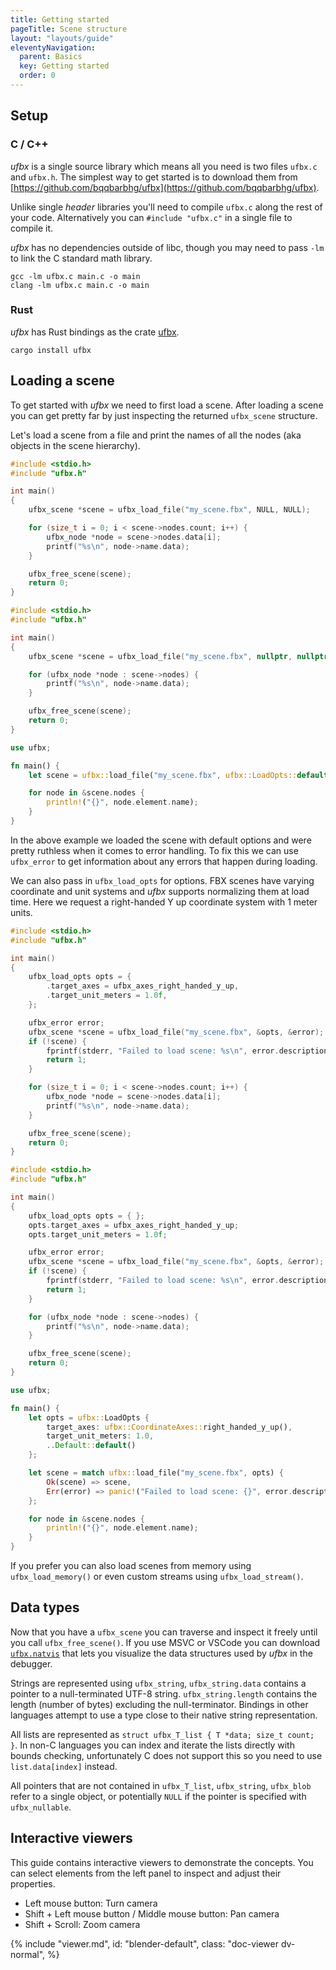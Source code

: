 ```yaml
---
title: Getting started
pageTitle: Scene structure
layout: "layouts/guide"
eleventyNavigation:
  parent: Basics
  key: Getting started
  order: 0
---
```


## Setup

### C / C++

*ufbx* is a single source library which means all you need is two files `ufbx.c` and `ufbx.h`.
The simplest way to get started is to download them from [https://github.com/bqqbarbhg/ufbx](https://github.com/bqqbarbhg/ufbx).

Unlike single *header* libraries you'll need to compile `ufbx.c` along the rest of your code.
Alternatively you can `#include "ufbx.c"` in a single file to compile it.

*ufbx* has no dependencies outside of libc, though you may need to pass `-lm` to link the C
standard math library.

```
gcc -lm ufbx.c main.c -o main
clang -lm ufbx.c main.c -o main
```

### Rust

*ufbx* has Rust bindings as the crate [ufbx](https://crates.io/crates/ufbx).

```
cargo install ufbx
```

## Loading a scene

To get started with *ufbx* we need to first load a scene.
After loading a scene you can get pretty far by just inspecting the returned `ufbx_scene` structure.

Let's load a scene from a file and print the names of all the nodes (aka objects in the scene hierarchy).

```c
#include <stdio.h>
#include "ufbx.h"

int main()
{
    ufbx_scene *scene = ufbx_load_file("my_scene.fbx", NULL, NULL);

    for (size_t i = 0; i < scene->nodes.count; i++) {
        ufbx_node *node = scene->nodes.data[i];
        printf("%s\n", node->name.data);
    }

    ufbx_free_scene(scene);
    return 0;
}
```

```cpp
#include <stdio.h>
#include "ufbx.h"

int main()
{
    ufbx_scene *scene = ufbx_load_file("my_scene.fbx", nullptr, nullptr);

    for (ufbx_node *node : scene->nodes) {
        printf("%s\n", node->name.data);
    }

    ufbx_free_scene(scene);
    return 0;
}
```

```rust
use ufbx;

fn main() {
    let scene = ufbx::load_file("my_scene.fbx", ufbx::LoadOpts::default()).unwrap();

    for node in &scene.nodes {
        println!("{}", node.element.name);
    }
}
```

In the above example we loaded the scene with default options and were pretty ruthless when it comes to error handling.
To fix this we can use `ufbx_error` to get information about any errors that happen during loading.

We can also pass in `ufbx_load_opts` for options.
FBX scenes have varying coordinate and unit systems and *ufbx* supports normalizing them at load time.
Here we request a right-handed Y up coordinate system with 1 meter units.

```c
#include <stdio.h>
#include "ufbx.h"

int main()
{
    ufbx_load_opts opts = {
        .target_axes = ufbx_axes_right_handed_y_up,
        .target_unit_meters = 1.0f,
    };

    ufbx_error error;
    ufbx_scene *scene = ufbx_load_file("my_scene.fbx", &opts, &error);
    if (!scene) {
        fprintf(stderr, "Failed to load scene: %s\n", error.description.data);
        return 1;
    }

    for (size_t i = 0; i < scene->nodes.count; i++) {
        ufbx_node *node = scene->nodes.data[i];
        printf("%s\n", node->name.data);
    }

    ufbx_free_scene(scene);
    return 0;
}
```

```cpp
#include <stdio.h>
#include "ufbx.h"

int main()
{
    ufbx_load_opts opts = { };
    opts.target_axes = ufbx_axes_right_handed_y_up;
    opts.target_unit_meters = 1.0f;

    ufbx_error error;
    ufbx_scene *scene = ufbx_load_file("my_scene.fbx", &opts, &error);
    if (!scene) {
        fprintf(stderr, "Failed to load scene: %s\n", error.description.data);
        return 1;
    }

    for (ufbx_node *node : scene->nodes) {
        printf("%s\n", node->name.data);
    }

    ufbx_free_scene(scene);
    return 0;
}
```

```rust
use ufbx;

fn main() {
    let opts = ufbx::LoadOpts {
        target_axes: ufbx::CoordinateAxes::right_handed_y_up(),
        target_unit_meters: 1.0,
        ..Default::default()
    };

    let scene = match ufbx::load_file("my_scene.fbx", opts) {
        Ok(scene) => scene,
        Err(error) => panic!("Failed to load scene: {}", error.description),
    };

    for node in &scene.nodes {
        println!("{}", node.element.name);
    }
}
```

If you prefer you can also load scenes from memory using `ufbx_load_memory()` or even custom
streams using `ufbx_load_stream()`.

## Data types

Now that you have a `ufbx_scene` you can traverse and inspect it freely until you call `ufbx_free_scene()`.
If you use MSVC or VSCode you can download [`ufbx.natvis`](https://github.com/bqqbarbhg/ufbx/blob/master/misc/ufbx.natvis)
that lets you visualize the data structures used by *ufbx* in the debugger.

Strings are represented using `ufbx_string`, `ufbx_string.data` contains a pointer to a null-terminated UTF-8 string.
`ufbx_string.length` contains the length (number of bytes) excluding the null-terminator.
Bindings in other languages attempt to use a type close to their native string representation.

All lists are represented as `struct ufbx_T_list { T *data; size_t count; }`.
In non-C languages you can index and iterate the lists directly with bounds checking, unfortunately
C does not support this so you need to use `list.data[index]` instead.

All pointers that are not contained in `ufbx_T_list`, `ufbx_string`, `ufbx_blob` refer to a single object,
or potentially `NULL` if the pointer is specified with `ufbx_nullable`.

## Interactive viewers

This guide contains interactive viewers to demonstrate the concepts. You can select elements
from the left panel to inspect and adjust their properties.

- Left mouse button: Turn camera
- Shift + Left mouse button / Middle mouse button: Pan camera
- Shift + Scroll: Zoom camera

<div class="doc-viewer-tall">
<div data-dv-popout id="container-blender-default" class="dv-inline">
<div class="dv-top">
{% include "viewer.md",
  id: "blender-default",
  class: "doc-viewer dv-normal",
%}
</div>
</div>
</div>

<script>
viewerDescs["blender-default"] = {
    scene: "/static/models/blender_default_cube.fbx",
    camera: {"yaw":-375.7609577922058,"pitch":29.80519480519472,"distance":23.37493738981497,"offset":{"x":4.814403983585144,"y":1.6022970913598036,"z":-0.11125223900915396}},
    props: {
        show: true,
    },
}
</script>
